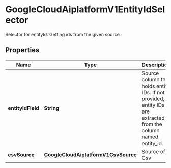 

# GoogleCloudAiplatformV1EntityIdSelector

Selector for entityId. Getting ids from the given source.

## Properties

| Name | Type | Description | Notes |
|------------ | ------------- | ------------- | -------------|
|**entityIdField** | **String** | Source column that holds entity IDs. If not provided, entity IDs are extracted from the column named entity_id. |  [optional] |
|**csvSource** | [**GoogleCloudAiplatformV1CsvSource**](GoogleCloudAiplatformV1CsvSource.md) | Source of Csv |  [optional] |



